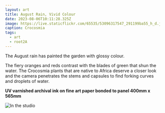 ```yaml
---
layout: art
title: August Rain, Vivid Colour
date: 2023-08-06T10:11:28.325Z
image: https://live.staticflickr.com/65535/53096317547_291199ba55_h_d.jpg
caption: Crocosmia
tags:
  - art
  - root2A
---
```

The August rain has painted the garden with glossy colour.

The fiery oranges and reds contrast with the blades of green that shun the water. The Crocosmia plants that are native to Africa deserve a closer look and the camera penetrates the stems and capsules to find forking curves and droplets of water.

**UV varnished archival ink on fine art paper bonded to panel 400mm x 565mm**

![In the studio](https://live.staticflickr.com/65535/53259755834_58e0745dba_h_d.jpg "In the studio")
